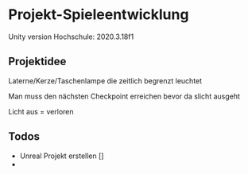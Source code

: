 # Projekt-Spieleentwicklung
Unity version Hochschule: 2020.3.18f1

## Projektidee
Laterne/Kerze/Taschenlampe die zeitlich begrenzt leuchtet

Man muss den nächsten Checkpoint erreichen bevor da slicht ausgeht

Licht aus = verloren


## Todos

- Unreal Projekt erstellen []
- 
